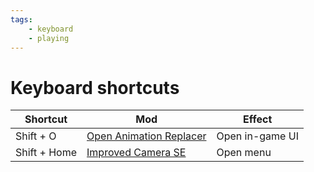 ```yaml
---
tags:
    - keyboard
    - playing
---
```


# Keyboard shortcuts

| Shortcut | Mod | Effect |
|---|---|---|
| Shift + O | [Open Animation Replacer](../mods/animations/oar_open_animation_replacer.md) | Open in-game UI |
| Shift + Home | [Improved Camera SE](../mods/immersion/improved_camera_se.md) | Open menu |

